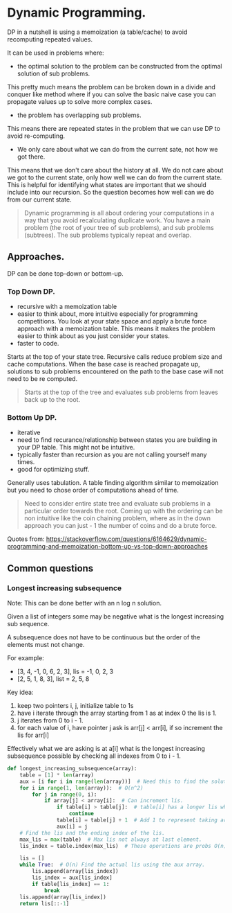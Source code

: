 # Dynamic Programming.

DP in a nutshell is using a memoization (a table/cache) to avoid recomputing repeated values.
 
It can be used in problems where:
- the optimal solution to the problem can be constructed from the optimal solution of sub problems.

This pretty much means the problem can be broken down in a divide and conquer like method where if you can solve the basic naive case you can propagate values up to solve more complex cases.
- the problem has overlapping sub problems.

This means there are repeated states in the problem that we can use DP to avoid re-computing.
- We only care about what we can do from the current sate, not how we got there.

This means that we don't care about the history at all. We do not care about we got to the current state, only how well we can do from the current state. This is helpful for identifying what states are important that we should include into our recursion.
So the question becomes how well can we do from our current state.

> Dynamic programming is all about ordering your computations in a way that you avoid recalculating duplicate work. You have a main problem (the root of your tree of sub problems), and sub problems (subtrees). The sub problems typically repeat and overlap.

## Approaches.

DP can be done top-down or bottom-up.

### Top Down DP.
- recursive with a memoization table
- easier to think about, more intuitive especially for programming competitions. You look at your state space and apply a brute force approach with a memoization table. This means it makes the problem easier to think about as you just consider your states.
- faster to code.

Starts at the top of your state tree. Recursive calls reduce problem size and cache computations. When the base case is reached propagate up, solutions to sub problems encountered on the path to the base case will not need to be re computed.

> Starts at the top of the tree and evaluates sub problems from leaves back up to the root.

### Bottom Up DP.
- iterative
- need to find recurance/relationship between states you are building in your DP table. This might not be intuitive.
- typically faster than recursion as you are not calling yourself many times.
- good for optimizing stuff.

Generally uses tabulation. 
A table finding algorithm similar to memoization but you need to chose order of computations ahead of time. 
> Need to consider entire state tree and evaluate sub problems in a particular order towards the root. 
Coming up with the ordering can be non intuitive like the coin chaining problem, where as in the down approach you can just - 1 the number of coins and do a brute force.

Quotes from: https://stackoverflow.com/questions/6164629/dynamic-programming-and-memoization-bottom-up-vs-top-down-approaches

## Common questions

### Longest increasing subsequence

Note: This can be done better with an n log n solution.

Given a list of integers some may be negative what is the longest increasing sub sequence.

A subsequence does not have to be continuous but the order of the elements must not change.

For example:
- [3, 4, -1, 0, 6, 2, 3], lis = -1, 0, 2, 3
- [2, 5, 1, 8, 3], list = 2, 5, 8

Key idea:
1. keep two pointers i, j, initialize table to 1s
2. have i iterate through the array starting from 1 as at index 0 the lis is 1.
3. j iterates from 0 to i - 1.
4. for each value of i, have pointer j ask is arr[j] < arr[i], if so increment the lis for arr[i]

Effectively what we are asking is at a[i] what is the longest increasing subsequence possible by checking all indexes from 0 to i - 1.

```python
def longest_increasing_subsequence(array):
    table = [1] * len(array)
    aux = [i for i in range(len(array))]  # Need this to find the solution.
    for i in range(1, len(array)):  # O(n^2)
        for j in range(0, i):
            if array[j] < array[i]:  # Can increment lis.
                if table[i] > table[j]:  # table[i] has a longer lis which doesn't include arr[j], don't do anything.
                    continue
                table[i] = table[j] + 1  # Add 1 to represent taking arr[j].
                aux[i] = j
    # Find the lis and the ending index of the lis.
    max_lis = max(table)  # Max lis not always at last element.
    lis_index = table.index(max_lis)  # These operations are probs O(n).

    lis = []
    while True:  # O(n) Find the actual lis using the aux array.
        lis.append(array[lis_index])
        lis_index = aux[lis_index]
        if table[lis_index] == 1:
            break
    lis.append(array[lis_index])
    return lis[::-1]
```


